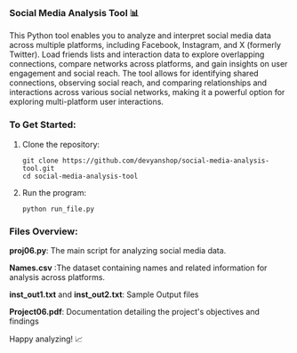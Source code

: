 ### Social Media Analysis Tool 📊

This Python tool enables you to analyze and interpret social media data across multiple platforms, including Facebook, Instagram, and X (formerly Twitter). Load friends lists and interaction data to explore overlapping connections, compare networks across platforms, and gain insights on user engagement and social reach. The tool allows for identifying shared connections, observing social reach, and comparing relationships and interactions across various social networks, making it a powerful option for exploring multi-platform user interactions.

### To Get Started:

1. Clone the repository:

   ```
   git clone https://github.com/devyanshop/social-media-analysis-tool.git
   cd social-media-analysis-tool
   ```

2. Run the program:

   ```
   python run_file.py
   ```

### Files Overview:
**proj06.py**: The main script for analyzing social media data.

**Names.csv** :The dataset containing names and related information for analysis across platforms.

**inst_out1.txt** and **inst_out2.txt**: Sample Output files 

**Project06.pdf**: Documentation detailing the project's objectives and findings

Happy analyzing! 📈
